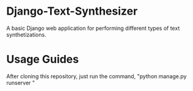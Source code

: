 # Django-Text-Synthesizer
A basic Django web application for performing different types of text synthetizations. 

# Usage Guides
After cloning this repository, just run the command, "python manage.py runserver <PORT NUMBER>"
